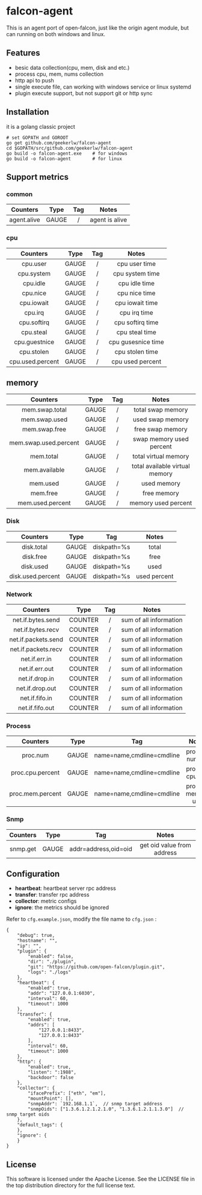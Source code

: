 # falcon-agent

This is an agent port of open-falcon, just like the origin agent module, but can running on both windows and linux.

## Features

* besic data collection(cpu, mem, disk and etc.)
* process cpu, mem, nums collection
* http api to push
* single execute file, can working with windows service or linux systemd
* plugin execute support, but not support git or http sync 

## Installation

it is a golang classic project

``` shell
# set GOPATH and GOROOT
go get github.com/geekerlw/falcon-agent
cd $GOPATH/src/github.com/geekerlw/falcon-agent
go build -o falcon-agent.exe 	# for windows
go build -o falcon-agent 		# for linux
```



## Support metrics

### common

|  Counters   | Type  | Tag  |     Notes      |
| :---------: | :---: | :--: | :------------: |
| agent.alive | GAUGE |  /   | agent is alive |

### cpu

|     Counters     | Type  | Tag  |       Notes        |
| :--------------: | :---: | :--: | :----------------: |
|     cpu.user     | GAUGE |  /   |   cpu user time    |
|    cpu.system    | GAUGE |  /   |  cpu system time   |
|     cpu.idle     | GAUGE |  /   |   cpu idle time    |
|     cpu.nice     | GAUGE |  /   |   cpu nice time    |
|    cpu.iowait    | GAUGE |  /   |  cpu iowait time   |
|     cpu.irq      | GAUGE |  /   |    cpu irq time    |
|   cpu.softirq    | GAUGE |  /   |  cpu softirq time  |
|    cpu.steal     | GAUGE |  /   |   cpu steal time   |
|  cpu.guestnice   | GAUGE |  /   | cpu gusesnice time |
|    cpu.stolen    | GAUGE |  /   |  cpu stolen time   |
| cpu.used.percent | GAUGE |  /   |  cpu used percent  |

## memory

|       Counters        | Type  | Tag  |             Notes              |
| :-------------------: | :---: | :--: | :----------------------------: |
|    mem.swap.total     | GAUGE |  /   |       total swap memory        |
|     mem.swap.used     | GAUGE |  /   |        used swap memory        |
|     mem.swap.free     | GAUGE |  /   |        free swap memory        |
| mem.swap.used.percent | GAUGE |  /   |    swap memory used percent    |
|       mem.total       | GAUGE |  /   |      total virtual memory      |
|     mem.available     | GAUGE |  /   | total available virtual memory |
|       mem.used        | GAUGE |  /   |          used memory           |
|       mem.free        | GAUGE |  /   |          free memory           |
|   mem.used.percent    | GAUGE |  /   |      memory used percent       |

### Disk

|     Counters      | Type  |     Tag     |    Notes     |
| :---------------: | :---: | :---------: | :----------: |
|    disk.total     | GAUGE | diskpath=%s |    total     |
|     disk.free     | GAUGE | diskpath=%s |     free     |
|     disk.used     | GAUGE | diskpath=%s |     used     |
| disk.used.percent | GAUGE | diskpath=%s | used percent |

### Network

|      Counters       |  Type   | Tag  |         Notes          |
| :-----------------: | :-----: | :--: | :--------------------: |
|  net.if.bytes.send  | COUNTER |  /   | sum of all information |
|  net.if.bytes.recv  | COUNTER |  /   | sum of all information |
| net.if.packets.send | COUNTER |  /   | sum of all information |
| net.if.packets.recv | COUNTER |  /   | sum of all information |
|    net.if.err.in    | COUNTER |  /   | sum of all information |
|   net.if.err.out    | COUNTER |  /   | sum of all information |
|   net.if.drop.in    | COUNTER |  /   | sum of all information |
|   net.if.drop.out   | COUNTER |  /   | sum of all information |
|   net.if.fifo.in    | COUNTER |  /   | sum of all information |
|   net.if.fifo.out   | COUNTER |  /   | sum of all information |

### Process

|     Counters     | Type  |            Tag            |       Notes        |
| :--------------: | :---: | :-----------------------: | :----------------: |
|     proc.num     | GAUGE | name=name,cmdline=cmdline |   process number   |
| proc.cpu.percent | GAUGE | name=name,cmdline=cmdline |  process cpu use   |
| proc.mem.percent | GAUGE | name=name,cmdline=cmdline | process memory use |

### Snmp

| Counters | Type  |         Tag          |           Notes            |
| :------: | :---: | :------------------: | :------------------------: |
| snmp.get | GAUGE | addr=address,oid=oid | get oid value from address |


## Configuration

* **heartbeat**: heartbeat server rpc address
* **transfer**: transfer rpc address
* **collector**: metric configs
* **ignore**: the metrics should be ignored

Refer to `cfg.example.json`, modify the file name to `cfg.json` :

```config
{
    "debug": true,
    "hostname": "",
    "ip": "",
    "plugin": {
        "enabled": false,
        "dir": "./plugin",
        "git": "https://github.com/open-falcon/plugin.git",
        "logs": "./logs"
    },
    "heartbeat": {
        "enabled": true,
        "addr": "127.0.0.1:6030",
        "interval": 60,
        "timeout": 1000
    },
    "transfer": {
        "enabled": true,
        "addrs": [
            "127.0.0.1:8433",
            "127.0.0.1:8433"
        ],
        "interval": 60,
        "timeout": 1000
    },
    "http": {
        "enabled": true,
        "listen": ":1988",
        "backdoor": false
    },
    "collector": {
        "ifacePrefix": ["eth", "em"],
        "mountPoint": [],
        "snmpAddr": `192.168.1.1`,	// snmp target address
        "snmpOids": ["1.3.6.1.2.1.2.1.0", "1.3.6.1.2.1.1.3.0"]	// snmp target oids
    },
    "default_tags": {
    },
    "ignore": {
    }
}

```

## License

This software is licensed under the Apache License. See the LICENSE file in the top distribution directory for the full license text.